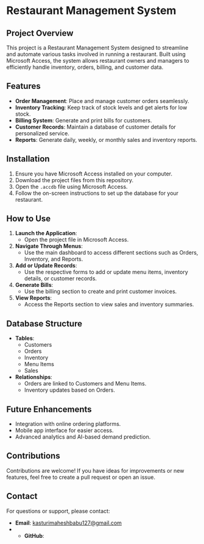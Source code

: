 # Restaurant Management System

## Project Overview
This project is a Restaurant Management System designed to streamline and automate various tasks involved in running a restaurant. Built using Microsoft Access, the system allows restaurant owners and managers to efficiently handle inventory, orders, billing, and customer data.

## Features
- **Order Management**: Place and manage customer orders seamlessly.
- **Inventory Tracking**: Keep track of stock levels and get alerts for low stock.
- **Billing System**: Generate and print bills for customers.
- **Customer Records**: Maintain a database of customer details for personalized service.
- **Reports**: Generate daily, weekly, or monthly sales and inventory reports.

## Installation
1. Ensure you have Microsoft Access installed on your computer.
2. Download the project files from this repository.
3. Open the `.accdb` file using Microsoft Access.
4. Follow the on-screen instructions to set up the database for your restaurant.

## How to Use
1. **Launch the Application**:
   - Open the project file in Microsoft Access.
2. **Navigate Through Menus**:
   - Use the main dashboard to access different sections such as Orders, Inventory, and Reports.
3. **Add or Update Records**:
   - Use the respective forms to add or update menu items, inventory details, or customer records.
4. **Generate Bills**:
   - Use the billing section to create and print customer invoices.
5. **View Reports**:
   - Access the Reports section to view sales and inventory summaries.

## Database Structure
- **Tables**:
  - Customers
  - Orders
  - Inventory
  - Menu Items
  - Sales
- **Relationships**:
  - Orders are linked to Customers and Menu Items.
  - Inventory updates based on Orders.

## Future Enhancements
- Integration with online ordering platforms.
- Mobile app interface for easier access.
- Advanced analytics and AI-based demand prediction.

## Contributions
Contributions are welcome! If you have ideas for improvements or new features, feel free to create a pull request or open an issue.

## Contact
For questions or support, please contact:
- **Email**: kasturimaheshbabu127@gmail.com
- - **GitHub**: 
